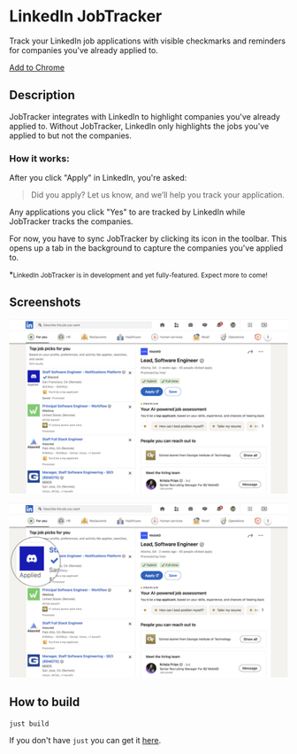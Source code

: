 # LinkedIn JobTracker

Track your LinkedIn job applications with visible checkmarks and reminders for companies you've already applied to.

[Add to Chrome](https://chromewebstore.google.com/detail/dpanfnmgfeffajbcdnknboebelcjecdc?utm_source=item-share-cb)

## Description
JobTracker integrates with LinkedIn to highlight companies you've already applied to. Without JobTracker, LinkedIn only highlights the jobs you've applied to but not the companies.

### How it works:

After you click "Apply" in LinkedIn, you're asked:

> Did you apply?
> Let us know, and we’ll help you track your application.

Any applications you click "Yes" to are tracked by LinkedIn while JobTracker tracks the companies.

For now, you have to sync JobTracker by clicking its icon in the toolbar. This opens up a tab in the background to capture the companies you've applied to.

*<small>LinkedIn JobTracker is in development and yet fully-featured. Expect more to come!</small>

## Screenshots
![Screenshot](store/screenshot-1.png)

![Screenshot](store/screenshot-2.png)

## How to build
```shell
just build
```

If you don't have `just` you can get it [here](https://github.com/casey/just).
